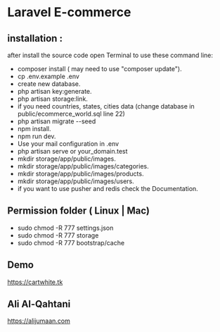 # Laravel E-commerce 

## installation :
after install the source code open Terminal to use these command line:
- composer install ( may need to use "composer update").
- cp .env.example .env 
- create new database.
- php artisan key:generate.
- php artisan storage:link.
- if you need countries, states, cities data (change database in public/ecommerce_world.sql line 22)
- php artisan migrate --seed
- npm install.
- npm run dev.
- Use your mail configuration in .env 
- php artisan serve or your_domain.test
- mkdir storage/app/public/images.
- mkdir storage/app/public/images/categories.
- mkdir storage/app/public/images/products.
- mkdir storage/app/public/images/users.
- if you want to use pusher and redis check the Documentation.

## Permission folder ( Linux | Mac)
- sudo chmod -R 777 settings.json
- sudo chmod -R 777 storage
- sudo chmod -R 777 bootstrap/cache

## Demo
<a href='https://cartwhite.tk' target="_blank">https://cartwhite.tk</a>

## Ali Al-Qahtani
<a href='https://alijumaan.com' target="_blank">https://alijumaan.com</a>


